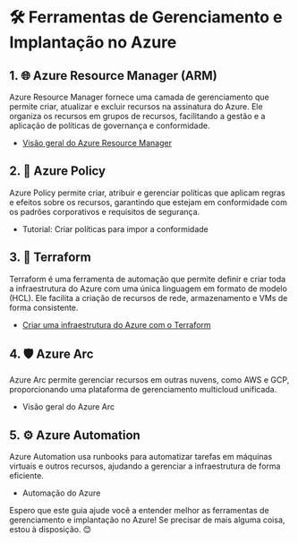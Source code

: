 # 🛠️ Ferramentas de Gerenciamento e Implantação no Azure

## 1. 🌐 **Azure Resource Manager (ARM)**
Azure Resource Manager fornece uma camada de gerenciamento que permite criar, atualizar e excluir recursos na assinatura do Azure. Ele organiza os recursos em grupos de recursos, facilitando a gestão e a aplicação de políticas de governança e conformidade.
- [Visão geral do Azure Resource Manager](https://learn.microsoft.com/pt-br/azure/azure-resource-manager/management/overview)

## 2. 📜 **Azure Policy**
Azure Policy permite criar, atribuir e gerenciar políticas que aplicam regras e efeitos sobre os recursos, garantindo que estejam em conformidade com os padrões corporativos e requisitos de segurança.
- Tutorial: Criar políticas para impor a conformidade

## 3. 🔧 **Terraform**
Terraform é uma ferramenta de automação que permite definir e criar toda a infraestrutura do Azure com uma única linguagem em formato de modelo (HCL). Ele facilita a criação de recursos de rede, armazenamento e VMs de forma consistente.
- [Criar uma infraestrutura do Azure com o Terraform](https://learn.microsoft.com/pt-br/azure/virtual-machines/infrastructure-automation)

## 4. 🛡️ **Azure Arc**
Azure Arc permite gerenciar recursos em outras nuvens, como AWS e GCP, proporcionando uma plataforma de gerenciamento multicloud unificada.
- Visão geral do Azure Arc

## 5. ⚙️ **Azure Automation**
Azure Automation usa runbooks para automatizar tarefas em máquinas virtuais e outros recursos, ajudando a gerenciar a infraestrutura de forma eficiente.
- Automação do Azure

Espero que este guia ajude você a entender melhor as ferramentas de gerenciamento e implantação no Azure! Se precisar de mais alguma coisa, estou à disposição. 😊
